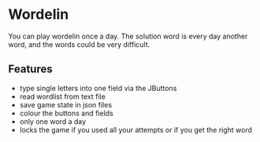 # Wordelin

You can play wordelin once a day. The solution word is every day another word, and the words could be very difficult.


## Features

- type single letters into one field via the JButtons
- read wordlist from text file
- save game state in json files
- colour the buttons and fields 
- only one word a day
- locks the game if you used all your attempts or if you get the right word 
